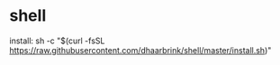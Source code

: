 # shell

install: sh -c "$(curl -fsSL https://raw.githubusercontent.com/dhaarbrink/shell/master/install.sh)"
